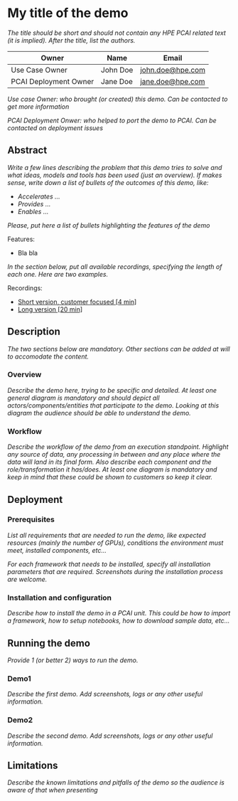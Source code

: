 # My title of the demo

*The title should be short and should not contain any HPE PCAI related text (it is implied). After the title, list the authors.*

| Owner                 | Name              | Email                              |
| ----------------------|-------------------|------------------------------------|
| Use Case Owner        | John Doe          | john.doe@hpe.com                   |
| PCAI Deployment Owner | Jane Doe          | jane.doe@hpe.com                   |

*Use case Owner: who brought (or created) this demo. Can be contacted to get more information*

*PCAI Deployment Onwer: who helped to port the demo to PCAI. Can be contacted on deployment issues*

## Abstract

*Write a few lines describing the problem that this demo tries to solve and what ideas, models and tools has been used (just an overview). If makes sense, write down a list of bullets of the outcomes of this demo, like:*

- *Accelerates ...*
- *Provides ...*
- *Enables ...*

*Please, put here a list of bullets highlighting the features of the demo*

Features:
- Bla bla

*In the section below, put all available recordings, specifying the length of each one. Here are two examples.*

Recordings:
- [Short version, customer focused [4 min]](https://storage.googleapis.com/ai-solution-engineering-videos/public/AI-coding-assistant.mp4)
- [Long version [20 min]](https://storage.googleapis.com/ai-solution-engineering-videos/public/AI-coding-assistant.mp4)


## Description

*The two sections below are mandatory. Other sections can be added at will to accomodate the content.*

### Overview

*Describe the demo here, trying to be specific and detailed. At least one general diagram is mandatory and should depict all actors/components/entities that participate to the demo. Looking at this diagram the audience should be able to understand the demo.*

### Workflow

*Describe the workflow of the demo from an execution standpoint. Highlight any source of data, any processing in between and any place where the data will land in its final form. Also describe each component and the role/transformation it has/does. At least one diagram is mandatory and keep in mind that these could be shown to customers so keep it clear.*


## Deployment


### Prerequisites

*List all requirements that are needed to run the demo, like expected resources (mainly the number of GPUs), conditions the environment must meet, installed components, etc...*

*For each framework that needs to be installed, specify all installation parameters that are required. Screenshots during the installation process are welcome.*

### Installation and configuration

*Describe how to install the demo in a PCAI unit. This could be how to import a framework, how to setup notebooks, how to download sample data, etc...*

## Running the demo

*Provide 1 (or better 2) ways to run the demo.*

### Demo1

*Describe the first demo. Add screenshots, logs or any other useful information.*

### Demo2

*Describe the second demo. Add screenshots, logs or any other useful information.*

## Limitations

*Describe the known limitations and pitfalls of the demo so the audience is aware of that when presenting*
